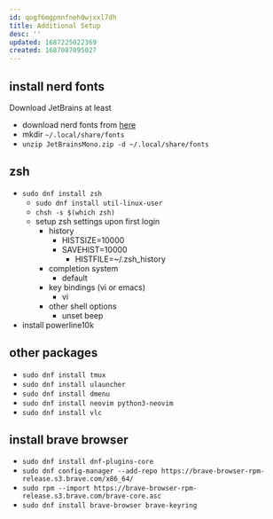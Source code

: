 ```yaml
---
id: qogf6mgpnnfneh0wjxxl7dh
title: Additional Setup
desc: ''
updated: 1687225022369
created: 1687087095027
---
```


## install nerd fonts
Download JetBrains at least
- download nerd fonts from [here](https://www.nerdfonts.com/font-downloads)
- mkdir `~/.local/share/fonts`
- `unzip JetBrainsMono.zip -d ~/.local/share/fonts`

## zsh
- `sudo dnf install zsh`
  - `sudo dnf install util-linux-user`
  - `chsh -s $(which zsh)`
  - setup zsh settings upon first login
    - history
      - HISTSIZE=10000
      - SAVEHIST=10000
          - HISTFILE=~/.zsh_history
    - completion system
      - default
    - key bindings (vi or emacs)
      - vi
    - other shell options
      - unset beep
- install powerline10k

## other packages
- `sudo dnf install tmux`
- `sudo dnf install ulauncher`
- `sudo dnf install dmenu`
- `sudo dnf install neovim python3-neovim`
- `sudo dnf install vlc`

## install brave browser
- `sudo dnf install dnf-plugins-core`
- `sudo dnf config-manager --add-repo https://brave-browser-rpm-release.s3.brave.com/x86_64/`
- `sudo rpm --import https://brave-browser-rpm-release.s3.brave.com/brave-core.asc`
- `sudo dnf install brave-browser brave-keyring`